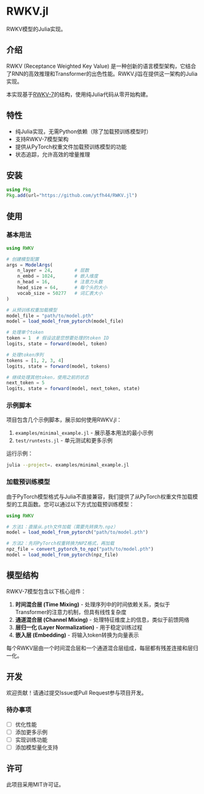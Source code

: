 # RWKV.jl

RWKV模型的Julia实现。

## 介绍

RWKV (Receptance Weighted Key Value) 是一种创新的语言模型架构，它结合了RNN的高效推理和Transformer的出色性能。RWKV.jl旨在提供这一架构的Julia实现。

本实现基于[RWKV-7](https://github.com/BlinkDL/RWKV-LM)的结构，使用纯Julia代码从零开始构建。

## 特性

- 纯Julia实现，无需Python依赖（除了加载预训练模型时）
- 支持RWKV-7模型架构
- 提供从PyTorch权重文件加载预训练模型的功能
- 状态追踪，允许高效的增量推理

## 安装

```julia
using Pkg
Pkg.add(url="https://github.com/ytfh44/RWKV.jl")
```

## 使用

### 基本用法

```julia
using RWKV

# 创建模型配置
args = ModelArgs(
    n_layer = 24,        # 层数
    n_embd = 1024,       # 嵌入维度
    n_head = 16,         # 注意力头数
    head_size = 64,      # 每个头的大小
    vocab_size = 50277   # 词汇表大小
)

# 从预训练权重加载模型
model_file = "path/to/model.pth"
model = load_model_from_pytorch(model_file)

# 处理单个token
token = 1  # 假设这是您想要处理的token ID
logits, state = forward(model, token)

# 处理token序列
tokens = [1, 2, 3, 4]
logits, state = forward(model, tokens)

# 继续处理其他token，使用之前的状态
next_token = 5
logits, state = forward(model, next_token, state)
```

### 示例脚本

项目包含几个示例脚本，展示如何使用RWKV.jl：

1. `examples/minimal_example.jl` - 展示基本用法的最小示例
2. `test/runtests.jl` - 单元测试和更多示例

运行示例：

```bash
julia --project=. examples/minimal_example.jl
```

### 加载预训练模型

由于PyTorch模型格式与Julia不直接兼容，我们提供了从PyTorch权重文件加载模型的工具函数。您可以通过以下方式加载预训练模型：

```julia
using RWKV

# 方法1：直接从.pth文件加载（需要先转换为.npz）
model = load_model_from_pytorch("path/to/model.pth")

# 方法2：先将PyTorch权重转换为NPZ格式，再加载
npz_file = convert_pytorch_to_npz("path/to/model.pth")
model = load_model_from_pytorch(npz_file)
```

## 模型结构

RWKV-7模型包含以下核心组件：

1. **时间混合层 (Time Mixing)** - 处理序列中的时间依赖关系，类似于Transformer的注意力机制，但具有线性复杂度
2. **通道混合层 (Channel Mixing)** - 处理特征维度上的信息，类似于前馈网络
3. **层归一化 (Layer Normalization)** - 用于稳定训练过程
4. **嵌入层 (Embedding)** - 将输入token转换为向量表示

每个RWKV层由一个时间混合层和一个通道混合层组成，每层都有残差连接和层归一化。

## 开发

欢迎贡献！请通过提交Issue或Pull Request参与项目开发。

### 待办事项

- [ ] 优化性能
- [ ] 添加更多示例
- [ ] 实现训练功能
- [ ] 添加模型量化支持

## 许可

此项目采用MIT许可证。 